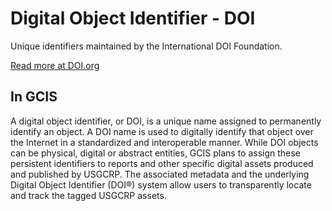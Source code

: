 # Digital Object Identifier - DOI 

Unique identifiers maintained by the International DOI Foundation.

[Read more at DOI.org](doi.org)

## In GCIS

A digital object identifier, or DOI, is a unique name assigned to permanently identify an object. A DOI name is used to digitally identify that object over the Internet in a standardized and interoperable manner. While DOI objects can be physical, digital or abstract entities, GCIS plans to assign these persistent identifiers to reports and other specific digital assets produced and published by USGCRP. The associated metadata and the underlying Digital Object Identifier (DOI®) system allow users to transparently locate and track the tagged USGCRP assets.
